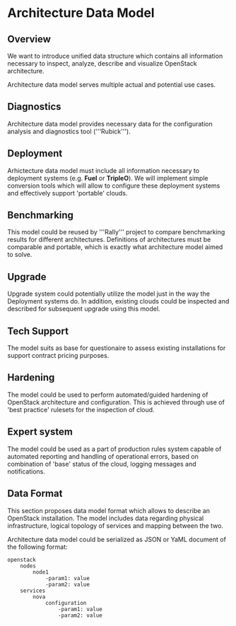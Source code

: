 Architecture Data Model
=======================
Overview
--------

We want to introduce unified data structure which contains all information
necessary to inspect, analyze, describe and visualize OpenStack architecture.

Architecture data model serves multiple actual and potential use cases.

Diagnostics
-----------

Architecture data model provides necessary data for the configuration analysis
and diagnostics tool ('''Rubick''').

Deployment
----------

Arhictecture data model must include all information necessary to deployment
systems (e.g. **Fuel** or **TripleO**). We will implement simple conversion
tools which will allow to configure these deployment systems and effectively
support 'portable' clouds.

Benchmarking
------------

This model could be reused by '''Rally''' project to compare benchmarking
results for different architectures. Definitions of architectures must be
comparable and portable, which is exactly what architecture model aimed to
solve.

Upgrade
-------

Upgrade system could potentially utilize the model just in the way the
Deployment systems do. In addition, existing clouds could be inspected and
described for subsequent upgrade using this model.

Tech Support
------------

The model suits as base for questionaire to assess existing installations for
support contract pricing purposes.

Hardening
---------

The model could be used to perform automated/guided hardening of OpenStack
architecture and configuration. This is achieved through use of 'best practice'
rulesets for the inspection of cloud.

Expert system
-------------

The model could be used as a part of production rules system capable of
automated reporting and handling of operational errors, based on combination of
'base' status of the cloud, logging messages and notifications.

Data Format
-----------

This section proposes data model format which allows to describe an OpenStack
installation. The model includes data regarding physical infrastructure, logical
topology of services and mapping between the two.

Architecture data model could be serialized as JSON or YaML document of the
following format:

    openstack
        nodes
            node1
                -param1: value
                -param2: value
        services
            nova
                configuration
                    -param1: value
                    -param2: value
